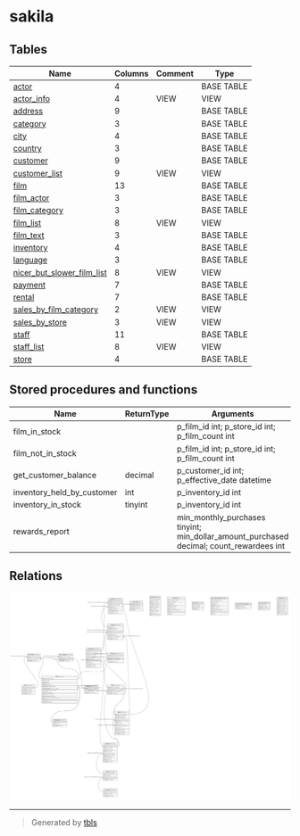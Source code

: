 # sakila

## Tables

| Name | Columns | Comment | Type |
| ---- | ------- | ------- | ---- |
| [actor](actor.md) | 4 |  | BASE TABLE |
| [actor_info](actor_info.md) | 4 | VIEW | VIEW |
| [address](address.md) | 9 |  | BASE TABLE |
| [category](category.md) | 3 |  | BASE TABLE |
| [city](city.md) | 4 |  | BASE TABLE |
| [country](country.md) | 3 |  | BASE TABLE |
| [customer](customer.md) | 9 |  | BASE TABLE |
| [customer_list](customer_list.md) | 9 | VIEW | VIEW |
| [film](film.md) | 13 |  | BASE TABLE |
| [film_actor](film_actor.md) | 3 |  | BASE TABLE |
| [film_category](film_category.md) | 3 |  | BASE TABLE |
| [film_list](film_list.md) | 8 | VIEW | VIEW |
| [film_text](film_text.md) | 3 |  | BASE TABLE |
| [inventory](inventory.md) | 4 |  | BASE TABLE |
| [language](language.md) | 3 |  | BASE TABLE |
| [nicer_but_slower_film_list](nicer_but_slower_film_list.md) | 8 | VIEW | VIEW |
| [payment](payment.md) | 7 |  | BASE TABLE |
| [rental](rental.md) | 7 |  | BASE TABLE |
| [sales_by_film_category](sales_by_film_category.md) | 2 | VIEW | VIEW |
| [sales_by_store](sales_by_store.md) | 3 | VIEW | VIEW |
| [staff](staff.md) | 11 |  | BASE TABLE |
| [staff_list](staff_list.md) | 8 | VIEW | VIEW |
| [store](store.md) | 4 |  | BASE TABLE |

## Stored procedures and functions

| Name | ReturnType | Arguments | Type |
| ---- | ------- | ------- | ---- |
| film_in_stock |  | p_film_id int; p_store_id int; p_film_count int | PROCEDURE |
| film_not_in_stock |  | p_film_id int; p_store_id int; p_film_count int | PROCEDURE |
| get_customer_balance | decimal | p_customer_id int; p_effective_date datetime | FUNCTION |
| inventory_held_by_customer | int | p_inventory_id int | FUNCTION |
| inventory_in_stock | tinyint | p_inventory_id int | FUNCTION |
| rewards_report |  | min_monthly_purchases tinyint; min_dollar_amount_purchased decimal; count_rewardees int | PROCEDURE |

## Relations

![er](schema.svg)

---

> Generated by [tbls](https://github.com/k1LoW/tbls)
